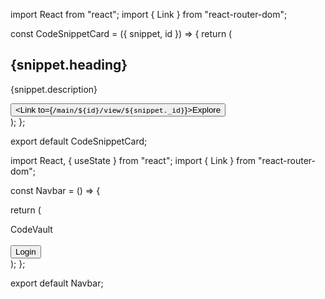 import React from "react";
import { Link } from "react-router-dom";

const CodeSnippetCard = ({ snippet, id }) => {
  return (
    <div className=" bg-primary m-5 p-4">
      <div className="bg-white shadow rounded-lg p-4 h-full">
        <h2 className="text-lg font-semibold mb-2">{snippet.heading}</h2>
        <p className="text-sm text-gray-600 mb-4">{snippet.description}</p>
        <div className=" flex  items-center">
          <button className="bg-accent  text-white px-4 py-2 rounded-md hover:bg-accent-dark transition-colors duration-300">
            <Link to={`/main/${id}/view/${snippet._id}`}>Explore</Link>
          </button>
        </div>
      </div>
    </div>
  );
};

export default CodeSnippetCard;


import React, { useState } from "react";
import { Link } from "react-router-dom";

const Navbar = () => {



  return (
    <nav>
      <div className="p-2 mx-auto flex justify-between bg-primary items-center">
        <div>
          <Link to="/" className="text-xl text-white">
            CodeVault
          </Link>
        </div>    
        <button className=" bg-accent text-white px-4 py-2 rounded-md hover:bg-accent-dark transition-colors duration-300">
        <Link to="/login" className="py-2 text-white">
                Login
         </Link>
        </button>
      </div>
    </nav>
  );
};

export default Navbar;




